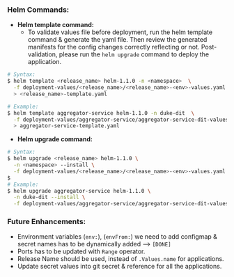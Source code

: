 
### Helm Commands:

* **Helm template command:** 
  * To validate values file before deployment, run the helm template command & generate the yaml file. Then review the generated manifests for the config changes correctly reflecting or not. Post-validation, please run the `helm upgrade` command to deploy the application.

````bash
# Syntax: 
$ helm template <release_name> helm-1.1.0 -n <namespace>  \
  -f deployment-values/<release_name>/<release_name>-<env>-values.yaml \
  > <release_name>-template.yaml

# Example:
$ helm template aggregator-service helm-1.1.0 -n duke-dit  \
  -f deployment-values/aggregator-service/aggregator-service-dit-values.yaml \
  > aggregator-service-template.yaml

````

* **Helm upgrade command:**
```bash
# Syntax: 
$ helm upgrade <release_name> helm-1.1.0 \
  -n <namespace> --install \
  -f deployment-values/<release_name>/<release_name>-<env>-values.yaml
$ 
# Example:
$ helm upgrade aggregator-service helm-1.1.0 \
  -n duke-dit --install \
  -f deployment-values/aggregator-service/aggregator-service-dit-values.yaml

```


### Future Enhancements:

* Environment variables (`env:`), (`envFrom:`) we need to add configmap & secret names has to be dynamically added --> `[DONE]`
* Ports has to be updated with `Range` operator. 
* Release Name should be used, instead of `.Values.name` for applications.
* Update secret values into git secret & reference for all the applications.

